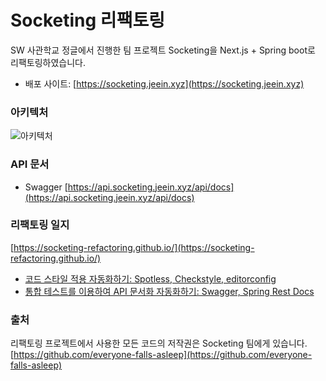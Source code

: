 # Socketing 리팩토링
SW 사관학교 정글에서 진행한 팀 프로젝트 Socketing을 Next.js + Spring boot로 리팩토링하였습니다.  
- 배포 사이트: [https://socketing.jeein.xyz](https://socketing.jeein.xyz)

### 아키텍처
![아키텍처](https://github.com/user-attachments/assets/59c010ec-dad5-42b7-aa50-eeba8f763aee)

### API 문서
- Swagger [https://api.socketing.jeein.xyz/api/docs](https://api.socketing.jeein.xyz/api/docs)

### 리팩토링 일지
[https://socketing-refactoring.github.io/](https://socketing-refactoring.github.io/)

- [코드 스타일 적용 자동화하기: Spotless, Checkstyle, editorconfig](https://socketing-refactoring.github.io/review/formatting/)
- [통합 테스트를 이용하여 API 문서화 자동화하기: Swagger, Spring Rest Docs](https://socketing-refactoring.github.io/review/documentation/)

### 출처
리팩토링 프로젝트에서 사용한 모든 코드의 저작권은 Socketing 팀에게 있습니다.  
[https://github.com/everyone-falls-asleep](https://github.com/everyone-falls-asleep)
